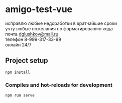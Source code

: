 # amigo-test-vue

исправлю любые недоработки в кратчайшие сроки  
учту любые пожелания по форматированию кода  
почта dglushkov@mail.ru  
телефон 8-999-317-33-99  
онлайн 24/7  

## Project setup
```
npm install
```

### Compiles and hot-reloads for development
```
npm run serve
```